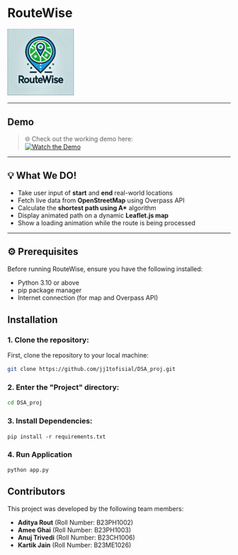 # RouteWise

<p align="left">
  <img src="static/images/logo1.PNG" alt="RouteWise Logo" width="150"/>
</p>

---

##  Demo

> 🌐 Check out the working demo here:  
[![Watch the Demo](https://img.youtube.com/vi/rkEOCOGJcZY/0.jpg)](https://youtu.be/rkEOCOGJcZY)

---

## 💡 What We DO!

- Take user input of **start** and **end** real-world locations  
- Fetch live data from **OpenStreetMap** using Overpass API  
- Calculate the **shortest path using A\*** algorithm 
- Display animated path on a dynamic **Leaflet.js map**  
- Show a loading animation while the route is being processed  

---

## ⚙️ Prerequisites

Before running RouteWise, ensure you have the following installed:

- Python 3.10 or above
- pip package manager
- Internet connection (for map and Overpass API)

## Installation

### 1. Clone the repository:
First, clone the repository to your local machine:

```bash
git clone https://github.com/jj1tofisial/DSA_proj.git
```

### 2. Enter the "Project" directory:
```bash
cd DSA_proj
```
### 3. Install Dependencies:
```
pip install -r requirements.txt
```
### 4. Run Application
```
python app.py

```
## Contributors
  This project was developed by the following team members:
 - **Aditya Rout** (Roll Number: B23PH1002)
 - **Amee Ghai** (Roll Number: B23PH1003)
 - **Anuj Trivedi** (Roll Number: B23CH1006)
 - **Kartik Jain** (Roll Number: B23ME1026)

